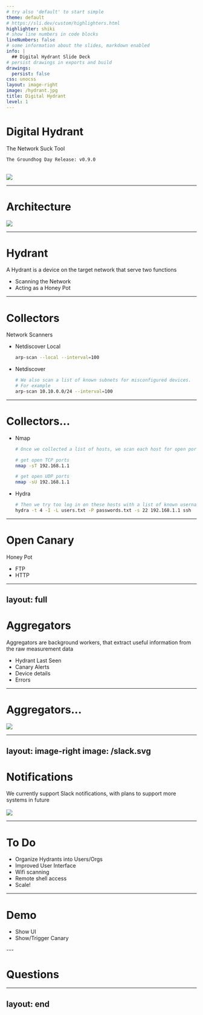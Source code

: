 ```yaml
---
# try also 'default' to start simple
theme: default
# https://sli.dev/custom/highlighters.html
highlighter: shiki
# show line numbers in code blocks
lineNumbers: false
# some information about the slides, markdown enabled
info: |
  ## Digital Hydrant Slide Deck
# persist drawings in exports and build
drawings:
  persist: false
css: unocss
layout: image-right
image: /hydrant.jpg
title: Digital Hydrant
level: 1
---
```


# Digital Hydrant

The Network Suck Tool

```
The Groundhog Day Release: v0.9.0
```

<br />

<img src="/groundhog.jpg">

---

# Architecture

<img src="/architecture.svg" class="h-90">

---

# Hydrant

A Hydrant is a device on the target network that serve two functions

<v-clicks>

- Scanning the Network
- Acting as a Honey Pot

</v-clicks>

---

# Collectors

Network Scanners

<v-clicks>

- Netdiscover Local

  ```bash
  arp-scan --local --interval=100
  ```

- Netdiscover

  ```bash
  # We also scan a list of known subnets for misconfigured devices.
  # For example
  arp-scan 10.10.0.0/24 --interval=100
  ```

</v-clicks>

---

# Collectors...

<v-clicks>

- Nmap

  ```bash
  # Once we collected a list of hosts, we scan each host for open ports

  # get open TCP ports
  nmap -sT 192.168.1.1

  # get open UDP ports
  nmap -sU 192.168.1.1
  ```


- Hydra

  ```bash
  # Then we try too log in on these hosts with a list of known usernames/passwords
  hydra -t 4 -I -L users.txt -P passwords.txt -s 22 192.168.1.1 ssh
  ```

</v-clicks>

---

# Open Canary

Honey Pot

<v-clicks>

- FTP
- HTTP

</v-clicks>

---
layout: full
---
# Aggregators

Aggregators are background workers, that extract useful information from the raw measurement data

<v-clicks>

- Hydrant Last Seen
- Canary Alerts
- Device details
- Errors

</v-clicks>

---

# Aggregators...

<img src="/aggregators.svg" class="h-90">

---
layout: image-right
image: /slack.svg
---

# Notifications

<div>We currently support Slack notifications, with plans to support more systems in future</div>
<br />
<v-click>
<img src="/canary-alert.png">
</v-click>

---

# To Do

<v-clicks>

- Organize Hydrants into Users/Orgs
- Improved User Interface
- Wifi scanning
- Remote shell access
- Scale!
</v-clicks>

---

# Demo

<v-clicks>

- Show UI
- Show/Trigger Canary

</v-clicks>
---

# Questions

---
layout: end
---
